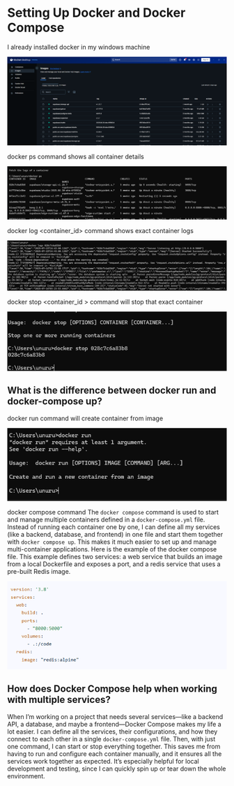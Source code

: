# Setting Up Docker and Docker Compose
I already installed docker in my windows machine

![alt text](image.png)

docker ps command shows all container details

![alt text](image-1.png)

docker log <container_id> command shows exact container logs

![alt text](image-2.png)

docker stop <container_id > command will stop that exact container

![alt text](image-3.png)

## What is the difference between docker run and docker-compose up?

docker run command will create container from image

![alt text](image-4.png)

docker compose command
The `docker compose` command is used to start and manage multiple containers defined in a `docker-compose.yml` file. Instead of running each container one by one, I can define all my services (like a backend, database, and frontend) in one file and start them together with `docker compose up`. This makes it much easier to set up and manage multi-container applications.
Here is the example of the docker compose file. This example defines two services: a web service that builds an image from a local Dockerfile and exposes a port, and a redis service that uses a pre-built Redis image.

![alt text](image-5.png)

## How does Docker Compose help when working with multiple services?
When I’m working on a project that needs several services—like a backend API, a database, and maybe a frontend—Docker Compose makes my life a lot easier. I can define all the services, their configurations, and how they connect to each other in a single `docker-compose.yml` file. Then, with just one command, I can start or stop everything together. This saves me from having to run and configure each container manually, and it ensures all the services work together as expected. It’s especially helpful for local development and testing, since I can quickly spin up or tear down the whole environment.